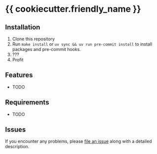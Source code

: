 # {{ cookiecutter.friendly_name }}

## Installation

1. Clone this repository
2. Run `make install` or `uv sync && uv run pre-commit install` to install packages and pre-commit hooks.
3. ???
4. Profit

## Features

- TODO

## Requirements

- TODO

## Issues

If you encounter any problems,
please [file an issue] along with a detailed description.

[file an issue]: https://github.com/{{cookiecutter.github_user}}/{{cookiecutter.project_name}}/issues
